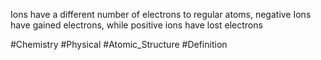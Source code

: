 Ions have a different number of electrons to regular atoms, negative Ions have gained electrons, while positive ions have lost electrons

#Chemistry #Physical #Atomic_Structure #Definition